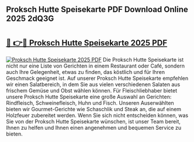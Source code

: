 ## Proksch Hutte Speisekarte PDF Download Online 2025 2dQ3G

# <h2><a href="http://gc7j2bu.nevu.top/?p=Proksch+Hutte+Speisekarte">🔗 👉🔴 Proksch Hutte Speisekarte 2025 PDF</a></h2>

[![Proksch Hutte Speisekarte 2025 PDF](https://i.imgur.com/dBaPXMq.png)](http://gc7j2bu.nevu.top/?p=Proksch+Hutte+Speisekarte)
Die Proksch Hutte Speisekarte ist nicht nur eine Liste von Gerichten in einem Restaurant oder Café, sondern auch Ihre Gelegenheit, etwas zu finden, das köstlich und für Ihren Geschmack geeignet ist. Auf unserer Proksch Hutte Speisekarte empfehlen wir einen Salatbereich, in dem Sie aus vielen verschiedenen Salaten aus frischem Gemüse und Obst wählen können. Für Fleischliebhaber bietet unsere Proksch Hutte Speisekarte eine große Auswahl an Gerichten: Rindfleisch, Schweinefleisch, Huhn und Fisch. Unseren Auserwählten bieten wir Gourmet-Gerichte wie Schaschlik und Steak an, die auf einem Holzfeuer zubereitet werden. Wenn Sie sich nicht entscheiden können, was Sie von der Proksch Hutte Speisekarte wünschen, ist unser Team bereit, Ihnen zu helfen und Ihnen einen angenehmen und bequemen Service zu bieten.
